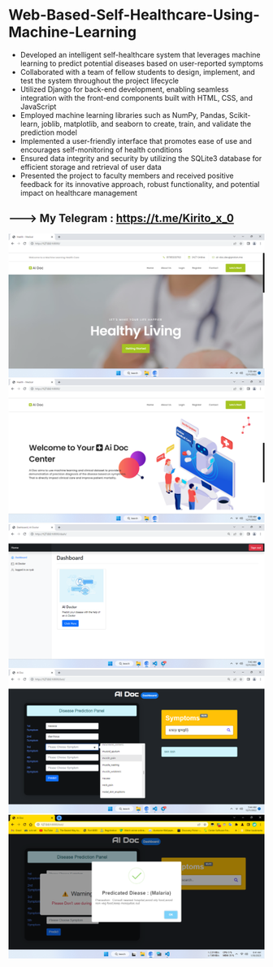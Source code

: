 # Web-Based-Self-Healthcare-Using-Machine-Learning
- Developed an intelligent self-healthcare system that leverages machine learning to predict potential diseases based on user-reported symptoms
-  Collaborated with a team of fellow students to design, implement, and test the system throughout the project lifecycle
-  Utilized Django for back-end development, enabling seamless integration with the front-end components built with HTML, CSS, and JavaScript
-  Employed machine learning libraries such as NumPy, Pandas, Scikit-learn, joblib, matplotlib, and seaborn to create, train, and validate the prediction model
- Implemented a user-friendly interface that promotes ease of use and encourages self-monitoring of health conditions
-  Ensured data integrity and security by utilizing the SQLite3 database for efficient storage and retrieval of user data
- Presented the project to faculty members and received positive feedback for its innovative approach, robust functionality, and potential impact on healthcare management
## ---> My Telegram : https://t.me/Kirito_x_0
![preview img](img/home.png)
![preview img](img/summary.png)
![preview img](img/dash.png)
![preview img](img/Sym_panel.png)
![preview img](img/predicated.png)



